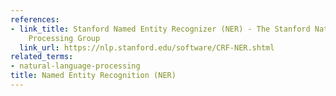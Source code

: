 ```yaml
---
references:
- link_title: Stanford Named Entity Recognizer (NER) - The Stanford Natural Language
    Processing Group
  link_url: https://nlp.stanford.edu/software/CRF-NER.shtml
related_terms:
- natural-language-processing
title: Named Entity Recognition (NER)
---
```

